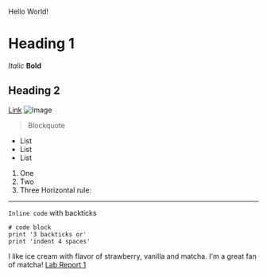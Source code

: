 Hello World!
# Heading 1
*Italic*
**Bold**
## Heading 2
[Link](http://a.com)
![Image](http://url/a.png)
> Blockquote
* List
* List
* List
1. One
2. Two
3. Three
Horizontal rule:

---
`Inline code` with backticks
```
# code block
print '3 backticks or'
print 'indent 4 spaces'
```
I like ice cream with flavor of strawberry, vanilla and matcha.
I'm a great fan of matcha!
[Lab Report 1](lab-report-1-week-2.html)